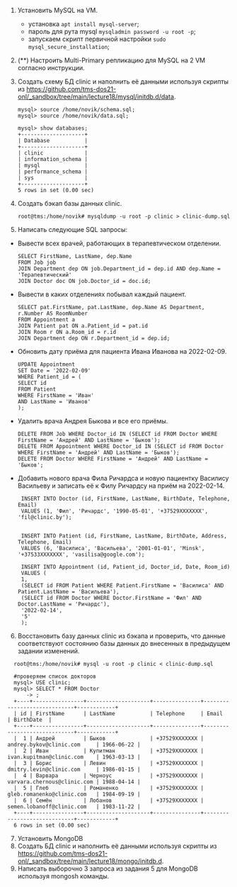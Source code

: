 1. Установить MySQL на VM.
   - установка `apt install mysql-server`;
   - пароль для рута mysql `mysqladmin password -u root -p`;
   - запускаем скрипт первичной настройки `sudo mysql_secure_installation`;
2. (**) Настроить Multi-Primary репликацию для MySQL на 2 VM согласно инструкции.
      
3. Создать схему БД clinic и наполнить её данными используя скрипты из https://github.com/tms-dos21-onl/_sandbox/tree/main/lecture18/mysql/initdb.d/data.
   ```console
   mysql> source /home/novik/schema.sql;
   mysql> source /home/novik/data.sql;
   
   mysql> show databases;
   +--------------------+
   | Database           |
   +--------------------+
   | clinic             |
   | information_schema |
   | mysql              |
   | performance_schema |
   | sys                |
   +--------------------+
   5 rows in set (0.00 sec)
   ```

4. Создать бэкап базы данных clinic.
   ```console
   root@tms:/home/novik# mysqldump -u root -p clinic > clinic-dump.sql
   ```

5. Написать следующие SQL запросы:
- Вывести всех врачей, работающих в терапевтическом отделении.
   ```console
   SELECT FirstName, LastName, dep.Name
   FROM Job job 
   JOIN Department dep ON job.Department_id = dep.id AND dep.Name = 'Терапевтический' 
   JOIN Doctor doc ON job.Doctor_id = doc.id;
   ```
- Вывести в каких отделениях побывал каждый пациент.
   ```console
   SELECT pat.FirstName, pat.LastName, dep.Name AS Department, r.Number AS RoomNumber
   FROM Appointment a
   JOIN Patient pat ON a.Patient_id = pat.id
   JOIN Room r ON a.Room_id = r.id
   JOIN Department dep ON r.Department_id = dep.id;
   ```
- Обновить дату приёма для пациента Ивана Иванова на 2022-02-09.
   ```console
   UPDATE Appointment
   SET Date = '2022-02-09'
   WHERE Patient_id = (
   SELECT id
   FROM Patient
   WHERE FirstName = 'Иван'
   AND LastName = 'Иванов'
   );
   ```
- Удалить врача Андрея Быкова и все его приёмы.
   ```console
   DELETE FROM Job WHERE Doctor_id IN (SELECT id FROM Doctor WHERE FirstName = 'Андрей' AND LastName = 'Быков');
   DELETE FROM Appointment WHERE Doctor_id IN (SELECT id FROM Doctor WHERE FirstName = 'Андрей' AND LastName = 'Быков');
   DELETE FROM Doctor WHERE FirstName = 'Андрей' AND LastName = 'Быков';
   ```

- Добавить нового врача Фила Ричардса и новую пациентку Василису Васильеву и записать её к Филу Ричардсу на приём на 2022-02-14.
  ```console
   INSERT INTO Doctor (id, FirstName, LastName, BirthDate, Telephone, Email)
   VALUES (1, 'Фил', 'Ричардс', '1990-05-01', '+37529XXXXXXX', 'fil@clinic.by');
   
   
   INSERT INTO Patient (id, FirstName, LastName, BirthDate, Address, Telephone, Email)
   VALUES (6, 'Василиса', 'Васильева', '2001-01-01', 'Minsk', '+37533XXXXXXX', 'vasilisa@google.com');
   
   INSERT INTO Appointment (id, Patient_id, Doctor_id, Date, Room_id)
   VALUES (
   1,
   (SELECT id FROM Patient WHERE Patient.FirstName = 'Василиса' AND Patient.LastName = 'Васильева'),
   (SELECT id FROM Doctor WHERE Doctor.FirstName = 'Фил' AND Doctor.LastName = 'Ричардс'),
   '2022-02-14',
   '5'
   );
  ```
6. Восстановить базу данных clinic из бэкапа и проверить, что данные соответствуют состоянию базы данных до внесенных в предыдущем задании изменений.
 ```console
   root@tms:/home/novik# mysql -u root -p clinic < clinic-dump.sql

   #проверяем список докторов
   mysql> USE clinic;
   mysql> SELECT * FROM Doctor
       -> ;
   +----+----------------+--------------------+---------------+-----------------------------+------------+
   | id | FirstName      | LastName           | Telephone     | Email                       | BirthDate  |
   +----+----------------+--------------------+---------------+-----------------------------+------------+
   |  1 | Андрей         | Быков              | +37529XXXXXXX | andrey.bykov@clinic.com     | 1966-06-22 |
   |  2 | Иван           | Купитман           | +37529XXXXXXX | ivan.kupitman@clinic.com    | 1963-03-13 |
   |  3 | Борис          | Левин              | +37529XXXXXXX | dmitry.levin@clinic.com     | 1986-01-15 |
   |  4 | Варвара        | Черноус            | +37529XXXXXXX | varvara.chernous@clinic.com | 1988-04-14 |
   |  5 | Глеб           | Романенко          | +37529XXXXXXX | gleb.romanenko@clinic.com   | 1984-09-19 |
   |  6 | Семён          | Лобанов            | +37529XXXXXXX | semen.lobanoff@clinic.com   | 1983-11-22 |
   +----+----------------+--------------------+---------------+-----------------------------+------------+
   6 rows in set (0.00 sec)
 ```
7. Установить MongoDB
8. Создать БД clinic и наполнить её данными используя скрипты из https://github.com/tms-dos21-onl/_sandbox/tree/main/lecture18/mongo/initdb.d.
9. Написать выборочно 3 запроса из задания 5 для MongoDB используя mongosh команды.
